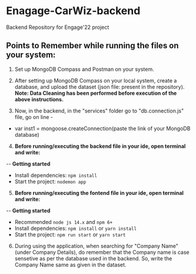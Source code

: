 # Enagage-CarWiz-backend
Backend Repository for Engage'22 project


## Points to Remember while running the files on your system:

1. Set up MongoDB Compass and Postman on your system.

2. After setting up MongoDB Compass on your local system, create a database, and upload the dataset (json file: present in the repository).
**Note: Data Cleaning has been performed before execution of the above instructions.**

3. Now, in the backend, in the "services" folder go to "db.connection.js" file, go on line -

- var inst1 = mongoose.createConnection(paste the link of your MongoDB database)

4. **Before running/executing the backend file in your ide, open terminal and write:**

-- **Getting started**

- Install dependencies: `npm install`
- Start the project: `nodemon app`

5. **Before running/executing the fontend file in your ide, open terminal and write:**

-- **Getting started**

- Recommended `node js 14.x` and `npm 6+`
- Install dependencies: `npm install` or `yarn install`
- Start the project: `npm run start` or `yarn start`

6. During using the application, when searching for "Company Name" (under Company Details), do remember that the Company name is case sensetive as per the database used in the backend. So, write the Company Name same as given in the dataset.

